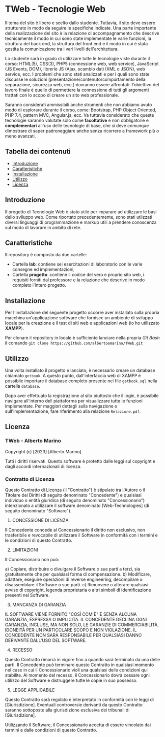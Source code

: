 # TWeb - Tecnologie Web

Il tema del sito è libero e scelto dallo studente. Tuttavia, il sito deve essere strutturato in modo da seguire le specifiche indicate. Una parte importante della realizzazione del sito è la relazione di accompagnamento che descrive tecnicamente il modo in cui sono state implementate le varie funzioni, la struttura del back end, la struttura del front end e il modo in cui è stata gestita la comunicazione tra i vari livelli dell'architettura.

Lo studente sarà in grado di utilizzare tutte le tecnologie viste durante il corso: HTML(5), CSS(3), PHP5 (connessione web, web service), JavaScript (JS Events, DOM), librerie JS (Ajax, scambio dati (XML o JSON), web service, ecc. I problemi che sono stati analizzati e per i quali sono state discusse le soluzioni (presentazione/contenuto/comportamento della separazione, sicurezza web, ecc.) dovranno essere affrontati: l'obiettivo del lavoro finale è quello di permettere la connessione di tutti gli argomenti trattati con lo scopo di creare un sito web professionale.

Saranno considerati ammissibili anche strumenti che non abbiamo avuto modo di esplorare durante il corso, come: Bootstrap, PHP Object Oriented, PHP 7.4, pattern MVC, Angular.js, ecc. Va tuttavia considerato che queste tecnologie saranno valutate solo come **facoltative** e non obbligatorie e **complementari** all'uso delle tecnologie di base, che si deve comunque dimostrare di saper padroneggiare anche senza ricorrere a framework più o meno avanzati.

## Tabella dei contenuti

- [Introduzione](#introduzione)
- [Caratteristiche](#caratteristiche)
- [Installazione](#installazione)
- [Utilizzo](#utilizzo)
- [Licenza](#licenza)

## Introduzione

Il progetto di Tecnologie Web è stato utile per imparare ad utilizzare le basi dello sviluppo web. Come riportato precedentemente, sono stati utlizzati diversi linguaggi di programmazione e markup utili a prendere conoscenza sul modo di lavorare in ambito di rete.

## Caratteristiche

Il repository è composto da due cartelle:
- Cartella **lab**: contiene sei esercitazioni di laboratorio con le varie consegne ed implementazioni;
- Cartella **progetto**: contiene il codice del vero e proprio sito web, i requisiti forniti dal professore e la relazione che descrive in modo completo l'intero progetto.

## Installazione

Per l'installazione del seguente progetto occorre aver installato sulla propria macchina un'applicazione software che fornisce un ambiente di sviluppo locale per la creazione e il test di siti web e applicazioni web (io ho utilizzato **XAMPP**).

Per clonare il repository in locale è sufficiente lanciare nella propria *Git Bash* il comando `git clone https://github.com/albertoomarino/TWeb.git`

## Utilizzo

Una volta installato il progetto e lanciato, è necessario creare un database chiamato `getbook`. A questo punto, dall'interfaccia web di XAMPP è possibile importare il database completo presente nel file `getbook.sql` nella cartella `database`.

Dopo aver effettuato la registrazione al sito piuttosto che il login, è possibile navigare all'interno dell piattaforma per visualizzare tutte le funzioni implementate. Per maggiori dettagli sulla navigazione e sull'implementazione, fare riferimento alla relazione `Relazione.pdf`.

## Licenza

### TWeb - Alberto Marino

Copyright (c) [2023] [Alberto Marino]

Tutti i diritti riservati. Questo software è protetto dalle leggi sul copyright e dagli accordi internazionali di licenza.

### Contratto di Licenza

Questo Contratto di Licenza (il "Contratto") è stipulato tra l'Autore o il Titolare dei Diritti (di seguito denominato "Concedente") e qualsiasi individuo o entità giuridica (di seguito denominato "Concessionario") intenzionato a utilizzare il software denominato [Web-Technologies] (di seguito denominato "Software").

1. CONCESSIONE DI LICENZA

Il Concedente concede al Concessionario il diritto non esclusivo, non trasferibile e revocabile di utilizzare il Software in conformità con i termini e le condizioni di questo Contratto.

2. LIMITAZIONI

Il Concessionario non può:

a) Copiare, distribuire o divulgare il Software o sue parti a terzi, sia gratuitamente che per qualsiasi forma di compensazione.
b) Modificare, adattare, eseguire operazioni di reverse engineering, decompilare o disassemblare il Software o sue parti.
c) Rimuovere o alterare qualsiasi avviso di copyright, legenda proprietaria o altri simboli di identificazione presenti nel Software.

3. MANCANZA DI GARANZIA

IL SOFTWARE VIENE FORNITO "COSÌ COM'È" E SENZA ALCUNA GARANZIA, ESPRESSA O IMPLICITA. IL CONCEDENTE DECLINA OGNI GARANZIA, INCLUSE, MA NON SOLO, LE GARANZIE DI COMMERCIABILITÀ, IDONEITÀ PER UN PARTICOLARE SCOPO E NON VIOLAZIONE. IL CONCEDENTE NON SARÀ RESPONSABILE PER QUALSIASI DANNO DERIVANTE DALL'USO DEL SOFTWARE.

4. RECESSO

Questo Contratto rimarrà in vigore fino a quando sarà terminato da una delle parti. Il Concedente può terminare questo Contratto in qualsiasi momento nel caso in cui il Concessionario violi una qualsiasi delle condizioni qui stabilite. Al momento del recesso, il Concessionario dovrà cessare ogni utilizzo del Software e distruggere tutte le copie in suo possesso.

5. LEGGE APPLICABILE

Questo Contratto sarà regolato e interpretato in conformità con le leggi di [Giurisdizione]. Eventuali controversie derivanti da questo Contratto saranno sottoposte alla giurisdizione esclusiva dei tribunali di [Giurisdizione].

Utilizzando il Software, il Concessionario accetta di essere vincolato dai termini e dalle condizioni di questo Contratto.

